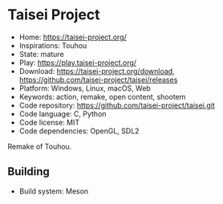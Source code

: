 # Taisei Project

- Home: https://taisei-project.org/
- Inspirations: Touhou
- State: mature
- Play: https://play.taisei-project.org/
- Download: https://taisei-project.org/download, https://github.com/taisei-project/taisei/releases
- Platform: Windows, Linux, macOS, Web
- Keywords: action, remake, open content, shootem
- Code repository: https://github.com/taisei-project/taisei.git
- Code language: C, Python
- Code license: MIT
- Code dependencies: OpenGL, SDL2

Remake of Touhou.

## Building

- Build system: Meson

